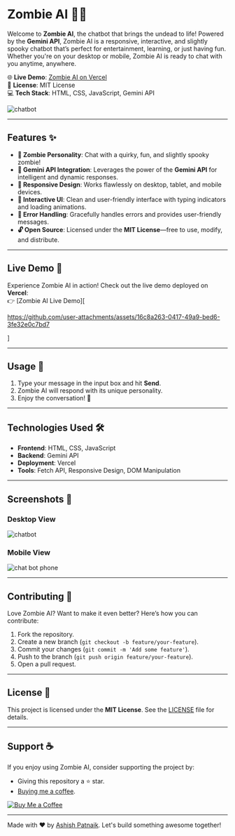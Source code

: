 # Zombie AI 🤖🧟

Welcome to **Zombie AI**, the chatbot that brings the undead to life! Powered by the **Gemini API**, Zombie AI is a responsive, interactive, and slightly spooky chatbot that’s perfect for entertainment, learning, or just having fun. Whether you're on your desktop or mobile, Zombie AI is ready to chat with you anytime, anywhere.

🌐 **Live Demo**: [Zombie AI on Vercel](https://zombie-ai.vercel.app/)  
📜 **License**: MIT License  
💻 **Tech Stack**: HTML, CSS, JavaScript, Gemini API  

![chatbot](https://github.com/user-attachments/assets/0779ab74-f4ad-4a19-893b-5616cba1f23f)
 <!-- Add a demo GIF or screenshot here -->

---

## Features ✨

- **🧟 Zombie Personality**: Chat with a quirky, fun, and slightly spooky zombie!  
- **🤖 Gemini API Integration**: Leverages the power of the **Gemini API** for intelligent and dynamic responses.  
- **📱 Responsive Design**: Works flawlessly on desktop, tablet, and mobile devices.  
- **💬 Interactive UI**: Clean and user-friendly interface with typing indicators and loading animations.  
- **🚨 Error Handling**: Gracefully handles errors and provides user-friendly messages.  
- **🔓 Open Source**: Licensed under the **MIT License**—free to use, modify, and distribute.  

---

## Live Demo 🚀

Experience Zombie AI in action! Check out the live demo deployed on **Vercel**:  
👉 [Zombie AI Live Demo][ 

https://github.com/user-attachments/assets/16c8a263-0417-49a9-bed6-3fe32e0c7bd7

]



---

## Usage 💬

1. Type your message in the input box and hit **Send**.  
2. Zombie AI will respond with its unique personality.  
3. Enjoy the conversation! 🧟  

---

## Technologies Used 🛠️

- **Frontend**: HTML, CSS, JavaScript  
- **Backend**: Gemini API  
- **Deployment**: Vercel  
- **Tools**: Fetch API, Responsive Design, DOM Manipulation  

---

## Screenshots 📸

### Desktop View
![chatbot](https://github.com/user-attachments/assets/0d2b1e31-4609-485f-8d80-1decad34d25c)

### Mobile View
![chat bot phone](https://github.com/user-attachments/assets/59bb42b6-d9f7-4ac5-b106-e885b1bd5486)


---

## Contributing 🤝

Love Zombie AI? Want to make it even better? Here’s how you can contribute:

1. Fork the repository.  
2. Create a new branch (`git checkout -b feature/your-feature`).  
3. Commit your changes (`git commit -m 'Add some feature'`).  
4. Push to the branch (`git push origin feature/your-feature`).  
5. Open a pull request.  

---

## License 📜

This project is licensed under the **MIT License**. See the [LICENSE](LICENSE) file for details.  

---

## Support ☕

If you enjoy using Zombie AI, consider supporting the project by:  
- Giving this repository a ⭐️ star.  
- [Buying me a coffee](https://buymeacoffee.com/your-username).  

[![Buy Me a Coffee](https://img.shields.io/badge/Buy%20Me%20a%20Coffee-FFDD00?style=for-the-badge&logo=buy-me-a-coffee&logoColor=black)](https://buymeacoffee.com/your-username)

---

Made with ❤️ by [Ashish Patnaik](https://github.com/Ashish-Patnaik). Let's build something awesome together!  
